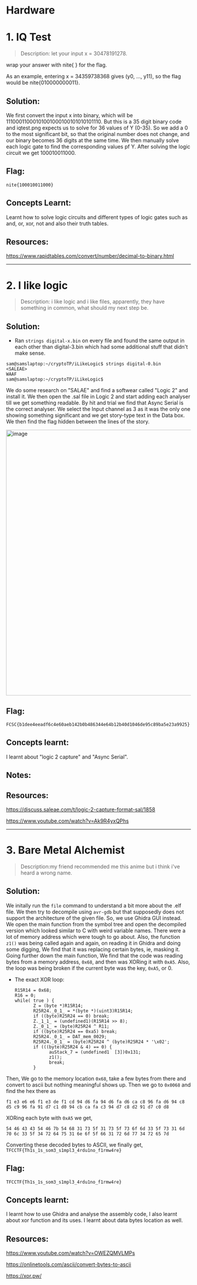 # Hardware

# 1. IQ Test
> Description: let your input x = 30478191278.

wrap your answer with nite{ } for the flag.

As an example, entering x = 34359738368 gives (y0, ..., y11), so the flag would be nite{010000000011}.
## Solution:
We first convert the input x into binary, which will be 11100011000101001000100101010101110. But this is a 35 digit binary code and iqtest.png expects us to solve for 36 values of Y (0-35). So we add a 0 to the most significant bit, so that the original number does not change, and our binary becomes 36 digits at the same time. We then manually solve each logic gate to find the corresponding values pf Y.
After solving the logic circuit we get 100010011000.
## Flag:
```
nite{100010011000}
```
## Concepts Learnt:
Learnt how to solve logic circuits and different types of logic gates such as and, or, xor, not and also their truth tables.
## Resources:
https://www.rapidtables.com/convert/number/decimal-to-binary.html

***

# 2. I like logic
> Description: i like logic and i like files, apparently, they have something in common, what should my next step be.
## Solution:
- Ran `strings digital-x.bin` on every file and found the same output in each other than digital-3.bin which had some additional stuff that didn't make sense.
```
sam@samslaptop:~/cryptoTP/iLikeLogic$ strings digital-0.bin 
<SALEAE>
WAAF
sam@samslaptop:~/cryptoTP/iLikeLogic$ 
```
We do some research on "SALAE" and find a softwear called "Logic 2" and install it. We then open the .sal file in Logic 2 and start adding each analyser till we get something readable. By hit and trial we find that Async Serial is the correct analyser. We select the Input channel as 3 as it was the only one showing something significant and we get story-type text in the Data box. We then find the flag hidden between the lines of the story.

<img width="1264" height="722" alt="image" src="https://github.com/user-attachments/assets/32eae976-4dba-455e-bc52-464f1132b439" />


## Flag:

```
FCSC{b1dee4eeadf6c4e60aeb142b0b486344e64b12b40d1046de95c89ba5e23a9925}
```

## Concepts learnt:
I learnt about "logic 2 capture" and "Async Serial".
## Notes:
## Resources:
https://discuss.saleae.com/t/logic-2-capture-format-sal/1858

https://www.youtube.com/watch?v=Ak9R4yxQPhs

***

# 3. Bare Metal Alchemist
> Description:my friend recommended me this anime but i think i've heard a wrong name.
## Solution:
We initally run the `file` command to understand a bit more about the .elf file.
We then try to decompile using `avr-gdb` but that supposedly does not support the architecture of the given file. So, we use Ghidra GUI instead.
We open the main function from the symbol tree and open the decompiled version which looked similar to C with weird variable names. There were a lot of memory address which were tough to go about.
Also, the function `z1()` was being called again and again, on reading it in Ghidra and doing some digging, We find that it was replacing certain bytes, ie, masking it.
Going further down the main function, We find that the code was reading bytes from a memory address, `0x68`, and then was XORing it with `0xA5`. Also, the loop was being broken if the current byte was the key, `0xA5`, or 0.
- The exact XOR loop:
  ```
  R15R14 = 0x68;
  R16 = 0;
  while( true ) {
         Z = (byte *)R15R14;
         R25R24._0_1_ = *(byte *)(uint3)R15R14;
         if ((byte)R25R24 == 0) break;
         Z._1_1_ = (undefined1)(R15R14 >> 8);
         Z._0_1_ = (byte)R25R24 ^ R11;
         if ((byte)R25R24 == 0xa5) break;
         R25R24._0_1_ = DAT_mem_0029;
         R25R24._0_1_ = (byte)R25R24 ^ (byte)R25R24 * '\x02';
         if (((byte)R25R24 & 4) == 0) {
               auStack_7 = (undefined1  [3])0x131;
               z1();
               break;
         }
  ```
Then, We go to the memory location `0x68`, take a few bytes from there and convert to ascii but nothing meaningful shows up.
Then we go to `0x0068` and find the hex there as
  ```
  f1 e3 e6 e6 f1 e3 de f1 cd 94 d6 fa 94 d6 fa d6 ca c8 96 fa d6 94 c8 d5 c9 96 fa 91 d7 c1 d0 94 cb ca fa c3 94 d7 c8 d2 91 d7 c0 d8
  ```
XORing each byte with `0xA5` we get,
  ```
  54 46 43 43 54 46 7b 54 68 31 73 5f 31 73 5f 73 6f 6d 33 5f 73 31 6d 70 6c 33 5f 34 72 64 75 31 6e 6f 5f 66 31 72 6d 77 34 72 65 7d
  ```
Converting these decoded bytes to ASCII, we finally get,
  `TFCCTF{Th1s_1s_som3_s1mpl3_4rdu1no_f1rmw4re}`

## Flag:

```
TFCCTF{Th1s_1s_som3_s1mpl3_4rdu1no_f1rmw4re}
```

## Concepts learnt:

I learnt how to use Ghidra and analyse the assembly code, I also learnt about xor function and its uses. I learnt about data bytes location as well.

## Resources:

https://www.youtube.com/watch?v=OWEZQMVLMPs

https://onlinetools.com/ascii/convert-bytes-to-ascii

https://xor.pw/


